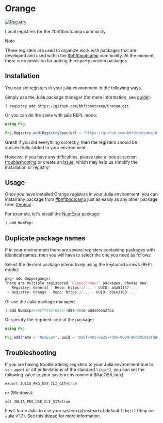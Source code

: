 # Orange

[![Registry](https://img.shields.io/badge/registry-Orange-orange)](https://github.com/bhftbootcamp/Orange)

Local registries for the #bhftbootcamp community.

> [!NOTE]  
> These registers are used to organize work with packages that are developed and used within the [#bhftbootcamp](https://github.com/bhftbootcamp) community.
> At the moment, there is no provision for adding third-party custom packages.

## Installation

You can set registers in your julia environment in the following ways.

Simply use the Julia package manager (for more information, see [guide](https://pkgdocs.julialang.org/v1/getting-started/#Basic-Usage)):

```julia-repl
] registry add https://github.com/bhftbootcamp/Orange.git
```

Or you can do the same with julia REPL mode:
```julia
using Pkg

Pkg.Registry.add(RegistrySpec(url = "https://github.com/bhftbootcamp/Orange.git"))
```

Great! If you did everything correctly, then the registers should be successfully added to your environment.

However, if you have any difficulties, please take a look at section [troubleshooting](#troubleshooting) or create an [issue](https://github.com/bhftbootcamp/Orange/issues), which may help us simplify the installation or registry!

## Usage

Once you have installed Orange registers in your Julia environment, you can install any package from [#bhftbootcamp](https://github.com/bhftbootcamp) just as easily as any other package from [General](https://github.com/JuliaRegistries/General).

For example, let's install the [NumExpr](https://github.com/bhftbootcamp/NumExpr.jl) package:
```julia
] add NumExpr
```

## Duplicate package names

If in your environment there are several registers containing packages with identical names, then you will have to select the one you need as follows.

Select the desired package interactively using the keyboard arrows (REPL mode):
```julia
pkg> add Doppelganger
There are multiple registered `Doppelganger` packages, choose one:
   Registry: General - Repo: https://... - UUID: ada51f47-...
 > Registry: Orange - Repo: https://... - UUID: d0ee2183-...
```

Or use the Julia package manager:
```julia
] add NumExpr=005f7402-6e25-4d9a-960d-a0ddd50a2fba
```

Or specify the required `uuid` of the package:
```julia
using Pkg

Pkg.add(name = "NumExpr", uuid = "005f7402-6e25-4d9a-960d-a0ddd50a2fba")
```


## Troubleshooting

If you are having trouble adding registers to your Julia environment due to `ssh-agent` or other limitations of the standard `libgit2`, you can set the following value to your system environment (MacOS/Linux):
```shell
export JULIA_PKG_USE_CLI_GIT=true
```
or (Windows):
```shell
set JULIA_PKG_USE_CLI_GIT=true
```
It will force Julia to use your system git instead of default `libgit2` (Require Julia v1.7).
See this [thread](https://discourse.julialang.org/t/julia-repl-is-ignoring-my-ssh-config-file/65287/6) for more information.
